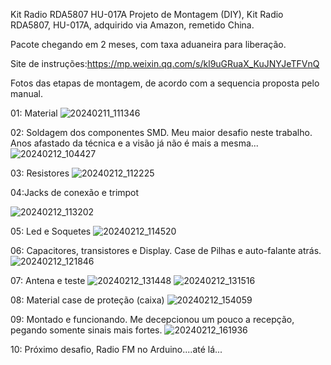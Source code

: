 Kit Radio RDA5807 HU-017A
Projeto de Montagem (DIY), Kit Radio RDA5807, HU-017A, adquirido via Amazon, remetido China.

Pacote chegando em 2 meses, com taxa aduaneira para liberação.

Site de instruções:https://mp.weixin.qq.com/s/kl9uGRuaX_KuJNYJeTFVnQ

Fotos das etapas de montagem, de acordo com a sequencia proposta pelo manual.

01: Material
![20240211_111346](https://github.com/maf27br/ELE.RadioFM_RDA5807/assets/68168344/8bf86d9a-3b67-4f67-a3bb-bbb32a389c8c)

02: Soldagem dos componentes SMD. Meu maior desafio neste trabalho. Anos afastado da técnica e a visão já não é mais a mesma...
![20240212_104427](https://github.com/maf27br/ELE.RadioFM_RDA5807/assets/68168344/8a5b7217-641b-44c5-a6ee-15e6084a9fd8)

03: Resistores
![20240212_112225](https://github.com/maf27br/ELE.RadioFM_RDA5807/assets/68168344/70dc1814-feb2-4262-81fa-28c101249d6a)

04:Jacks de conexão e trimpot

![20240212_113202](https://github.com/maf27br/ELE.RadioFM_RDA5807/assets/68168344/e25e662a-59cc-418f-bce1-bedb6c09d087)

05: Led e Soquetes
![20240212_114520](https://github.com/maf27br/ELE.RadioFM_RDA5807/assets/68168344/d70dff1c-8573-455c-8e6d-5a19f7679c0e)

06: Capacitores, transistores e Display. Case de Pilhas e auto-falante atrás.
![20240212_121846](https://github.com/maf27br/ELE.RadioFM_RDA5807/assets/68168344/3d3bf3d0-f1c2-4c58-a9f0-1b4101a1389b)

07: Antena e teste
![20240212_131448](https://github.com/maf27br/ELE.RadioFM_RDA5807/assets/68168344/50508738-a704-4ff8-8126-459447eaafd3)
![20240212_131516](https://github.com/maf27br/ELE.RadioFM_RDA5807/assets/68168344/30748f46-275b-40e2-ad86-884441f84951)

08: Material case de proteção (caixa)
![20240212_154059](https://github.com/maf27br/ELE.RadioFM_RDA5807/assets/68168344/d7e372e4-0fdd-4de9-92f0-bfe05075f99c)

09: Montado e funcionando. Me decepcionou um pouco a recepção, pegando somente sinais mais fortes.
![20240212_161936](https://github.com/maf27br/ELE.RadioFM_RDA5807/assets/68168344/231bb775-7934-49e1-b650-d6afdd65e154)

10: Próximo desafio, Radio FM no Arduino....até lá...
